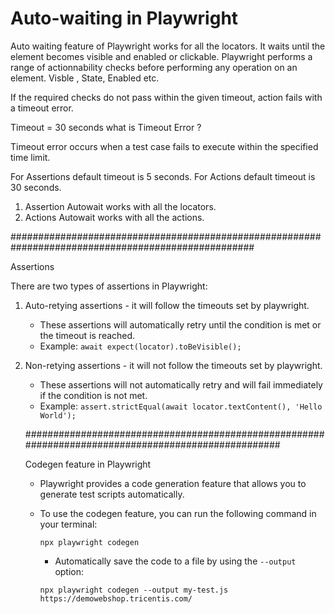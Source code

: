 Auto-waiting in Playwright
==========================
Auto waiting feature of Playwright works for all the locators. 
It waits until the element becomes visible and enabled or clickable.
Playwright performs a range of actionnability checks before performing any operation on an element.
Visble , State, Enabled etc.

If the required checks do not pass within the given timeout, action fails with a timeout error.


Timeout = 30 seconds what is Timeout Error ?

Timeout error occurs when a test case fails to execute within the specified time limit.

For Assertions default timeout is 5 seconds.
For Actions default timeout is 30 seconds.

1. Assertion Autowait works with all the locators.
2. Actions Autowait works with all the actions.


####################################################################################################

Assertions 

There are two types of assertions in Playwright:
1. Auto-retying assertions - it will follow the timeouts set by playwright.
   - These assertions will automatically retry until the condition is met or the timeout is reached.
   - Example: `await expect(locator).toBeVisible();`
2. Non-retying assertions - it will not follow the timeouts set by playwright.
   - These assertions will not automatically retry and will fail immediately if the condition is not met.
   - Example: `assert.strictEqual(await locator.textContent(), 'Hello World');`

   ####################################################################################################

   Codegen feature in Playwright
   - Playwright provides a code generation feature that allows you to generate test scripts automatically.

    - To use the codegen feature, you can run the following command in your terminal:
      ```
      npx playwright codegen 
      ```

      - Automatically save the code to a file by using the `--output` option:
      ```
      npx playwright codegen --output my-test.js https://demowebshop.tricentis.com/
      ```